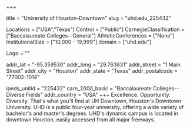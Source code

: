
+++

title = "University of Houston-Downtown"
slug = "uhd.edu_225432"

Locations = ["USA","Texas"]
Control = ["Public"]
CarnegieClassification = ["Baccalaureate Colleges--General"]
AthleticConferences = ["None"]
InstitutionalSize = ["10,000 - 19,999"]
domain = ["uhd.edu"]

Logo = ""

addr_lat = "-95.359530"
addr_long = "29.763831"
addr_street = "1 Main Street"
addr_city = "Houston"
addr_state = "Texas"
addr_postalcode = "77002-1014"

ipeds_unitid = "225432"
carn_2000_basic = "Baccalaureate Colleges--Diverse Fields"
addr_country = "USA"
+++
    Excellence. Opportunity. Diversity. That's what you'll find at UH Downtown, Houston's Downtown University. UHD is a public four-year university, offering a wide variety of bachelor's and master's degrees. UHD's dynamic campus is located in downtown Houston, easily accessed from all major freeways.

